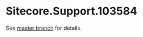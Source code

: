 # Sitecore.Support.103584

See [master branch](https://github.com/sitecoresupport/Sitecore.Support.103584) for details.
